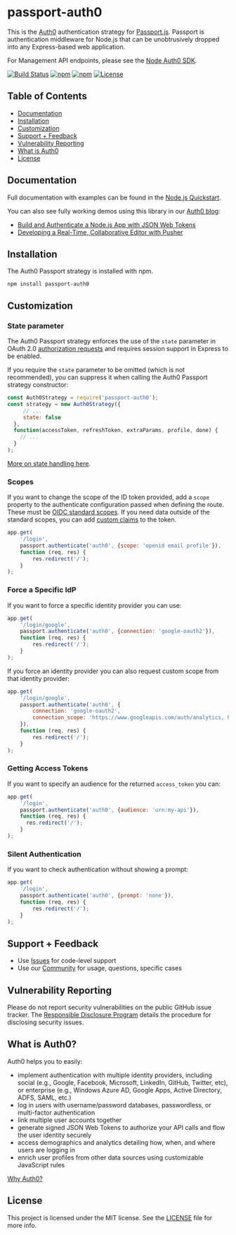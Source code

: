 # passport-auth0



This is the [Auth0](https://auth0.com/) authentication strategy for [Passport.js](http://passportjs.org/). Passport is authentication middleware for Node.js that can be unobtrusively dropped into any Express-based web application.

For Management API endpoints, please see the [Node Auth0 SDK](https://github.com/auth0/node-auth0).

[![Build Status](https://travis-ci.org/auth0/passport-auth0.svg?branch=master)](https://travis-ci.org/auth0/passport-auth0)
[![npm](https://img.shields.io/npm/v/passport-auth0)](https://npmjs.org/package/passport-auth0)
[![npm](https://img.shields.io/npm/dm/passport-auth0)](https://npmjs.org/package/passport-auth0)
[![License](http://img.shields.io/:license-mit-blue.svg?style=flat)](https://opensource.org/licenses/MIT)

## Table of Contents

- [Documentation](#documentation)
- [Installation](#installation)
- [Customization](#customization)
- [Support + Feedback](#support--feedback)
- [Vulnerability Reporting](#vulnerability-reporting)
- [What is Auth0](#what-is-auth0)
- [License](#license)

## Documentation

Full documentation with examples can be found in the [Node.js Quickstart](https://auth0.com/docs/quickstart/webapp/nodejs). 

You can also see fully working demos using this library in our [Auth0 blog](https://auth0.com/blog/):

* [Build and Authenticate a Node.js App with JSON Web Tokens](https://auth0.com/blog/building-and-authenticating-nodejs-apps/#nodejs-directory-structure)
* [Developing a Real-Time, Collaborative Editor with Pusher](https://auth0.com/blog/developing-a-real-time-collaborative-editor-with-pusher/)

## Installation

The Auth0 Passport strategy is installed with npm. 

    npm install passport-auth0

## Customization

### State parameter

The Auth0 Passport strategy enforces the use of the `state` parameter in OAuth 2.0 [authorization requests](https://tools.ietf.org/html/rfc6749#section-4.1.1) and requires session support in Express to be enabled.

If you require the `state` parameter to be omitted (which is not recommended), you can suppress it when calling the Auth0 Passport strategy constructor:

```js
const Auth0Strategy = require('passport-auth0');
const strategy = new Auth0Strategy({
     // ...
     state: false
  },
  function(accessToken, refreshToken, extraParams, profile, done) {
    // ...
  }
);
```

[More on state handling here](https://github.com/auth0/passport-auth0/issues/40#issuecomment-511592801).

### Scopes

If you want to change the scope of the ID token provided, add a `scope` property to the authenticate configuration passed when defining the route. These must be [OIDC standard scopes](https://auth0.com/docs/scopes/current/oidc-scopes). If you need data outside of the standard scopes, you can add [custom claims](https://auth0.com/docs/scopes/current/custom-claims) to the token.

```js
app.get(
	'/login',
	passport.authenticate('auth0', {scope: 'openid email profile'}), 
	function (req, res) {
		res.redirect('/');
	}
);
```

### Force a Specific IdP

If you want to force a specific identity provider you can use:

```js
app.get(
	'/login/google',
	passport.authenticate('auth0', {connection: 'google-oauth2'}), 
	function (req, res) {
		res.redirect('/');
	}
);
```

If you force an identity provider you can also request custom scope from that identity provider:

```js
app.get(
	'/login/google', 
	passport.authenticate('auth0', {
		connection: 'google-oauth2',
		connection_scope: 'https://www.googleapis.com/auth/analytics, https://www.googleapis.com/auth/contacts.readonly'
	}), 
	function (req, res) {
		res.redirect('/');
	}
);
```

### Getting Access Tokens

If you want to specify an audience for the returned `access_token` you can:

```js
app.get(
	'/login',
	passport.authenticate('auth0', {audience: 'urn:my-api'}), 
	function (req, res) {
	  res.redirect('/');
	}
);
```

### Silent Authentication

If you want to check authentication without showing a prompt:

```js
app.get(
	'/login',
	passport.authenticate('auth0', {prompt: 'none'}), 
	function (req, res) {
		res.redirect('/');
	}
);
```

## Support + Feedback

- Use [Issues](https://github.com/auth0/passport-auth0/issues) for code-level support
- Use our [Community](https://community.auth0.com/) for usage, questions, specific cases

## Vulnerability Reporting

Please do not report security vulnerabilities on the public GitHub issue tracker. The [Responsible Disclosure Program](https://auth0.com/whitehat) details the procedure for disclosing security issues.

## What is Auth0?

Auth0 helps you to easily:

- implement authentication with multiple identity providers, including social (e.g., Google, Facebook, Microsoft, LinkedIn, GitHub, Twitter, etc), or enterprise (e.g., Windows Azure AD, Google Apps, Active Directory, ADFS, SAML, etc.)
- log in users with username/password databases, passwordless, or multi-factor authentication
- link multiple user accounts together
- generate signed JSON Web Tokens to authorize your API calls and flow the user identity securely
- access demographics and analytics detailing how, when, and where users are logging in
- enrich user profiles from other data sources using customizable JavaScript rules

[Why Auth0?](https://auth0.com/why-auth0)

## License

This project is licensed under the MIT license. See the [LICENSE](LICENSE) file for more info.

